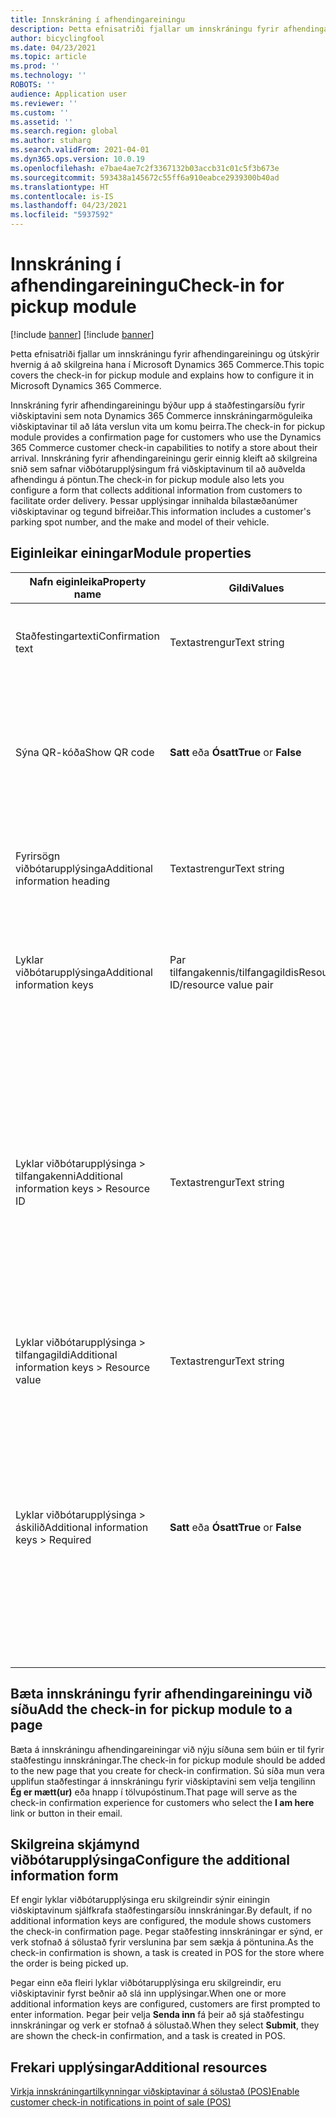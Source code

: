 ```yaml
---
title: Innskráning í afhendingareiningu
description: Þetta efnisatriði fjallar um innskráningu fyrir afhendingareiningu og útskýrir hvernig á að skilgreina hana í Microsoft Dynamics 365 Commerce.
author: bicyclingfool
ms.date: 04/23/2021
ms.topic: article
ms.prod: ''
ms.technology: ''
ROBOTS: ''
audience: Application user
ms.reviewer: ''
ms.custom: ''
ms.assetid: ''
ms.search.region: global
ms.author: stuharg
ms.search.validFrom: 2021-04-01
ms.dyn365.ops.version: 10.0.19
ms.openlocfilehash: e7bae4ae7c2f3367132b03accb31c01c5f3b673e
ms.sourcegitcommit: 593438a145672c55ff6a910eabce2939300b40ad
ms.translationtype: HT
ms.contentlocale: is-IS
ms.lasthandoff: 04/23/2021
ms.locfileid: "5937592"
---
```

# <a name="check-in-for-pickup-module"></a><span data-ttu-id="c124a-103">Innskráning í afhendingareiningu</span><span class="sxs-lookup"><span data-stu-id="c124a-103">Check-in for pickup module</span></span>

[!include [banner](includes/banner.md)]
[!include [banner](includes/preview-banner.md)]

<span data-ttu-id="c124a-104">Þetta efnisatriði fjallar um innskráningu fyrir afhendingareiningu og útskýrir hvernig á að skilgreina hana í Microsoft Dynamics 365 Commerce.</span><span class="sxs-lookup"><span data-stu-id="c124a-104">This topic covers the check-in for pickup module and explains how to configure it in Microsoft Dynamics 365 Commerce.</span></span>

<span data-ttu-id="c124a-105">Innskráning fyrir afhendingareiningu býður upp á staðfestingarsíðu fyrir viðskiptavini sem nota Dynamics 365 Commerce innskráningarmöguleika viðskiptavinar til að láta verslun vita um komu þeirra.</span><span class="sxs-lookup"><span data-stu-id="c124a-105">The check-in for pickup module provides a confirmation page for customers who use the Dynamics 365 Commerce customer check-in capabilities to notify a store about their arrival.</span></span> <span data-ttu-id="c124a-106">Innskráning fyrir afhendingareiningu gerir einnig kleift að skilgreina snið sem safnar viðbótarupplýsingum frá viðskiptavinum til að auðvelda afhendingu á pöntun.</span><span class="sxs-lookup"><span data-stu-id="c124a-106">The check-in for pickup module also lets you configure a form that collects additional information from customers to facilitate order delivery.</span></span> <span data-ttu-id="c124a-107">Þessar upplýsingar innihalda bílastæðanúmer viðskiptavinar og tegund bifreiðar.</span><span class="sxs-lookup"><span data-stu-id="c124a-107">This information includes a customer's parking spot number, and the make and model of their vehicle.</span></span> 

## <a name="module-properties"></a><span data-ttu-id="c124a-108">Eiginleikar einingar</span><span class="sxs-lookup"><span data-stu-id="c124a-108">Module properties</span></span>

| <span data-ttu-id="c124a-109">Nafn eiginleika</span><span class="sxs-lookup"><span data-stu-id="c124a-109">Property name</span></span> | <span data-ttu-id="c124a-110">Gildi</span><span class="sxs-lookup"><span data-stu-id="c124a-110">Values</span></span> | <span data-ttu-id="c124a-111">lýsing</span><span class="sxs-lookup"><span data-stu-id="c124a-111">Description</span></span> |
|---------------|--------|-------------|
| <span data-ttu-id="c124a-112">Staðfestingartexti</span><span class="sxs-lookup"><span data-stu-id="c124a-112">Confirmation text</span></span> | <span data-ttu-id="c124a-113">Textastrengur</span><span class="sxs-lookup"><span data-stu-id="c124a-113">Text string</span></span> | <span data-ttu-id="c124a-114">Efni fyrir fyrirsögnina sem birtist á staðfestingarsíðu innskráningar.</span><span class="sxs-lookup"><span data-stu-id="c124a-114">Content for the heading that appears on the check-in confirmation page.</span></span> |
| <span data-ttu-id="c124a-115">Sýna QR-kóða</span><span class="sxs-lookup"><span data-stu-id="c124a-115">Show QR code</span></span> | <span data-ttu-id="c124a-116">**Satt** eða **Ósatt**</span><span class="sxs-lookup"><span data-stu-id="c124a-116">**True** or **False**</span></span> | <span data-ttu-id="c124a-117">Þegar þessi eiginleiki er stilltur á **Satt** sýnir staðfestingarsíða innskráningar QR-kóða sem stendur fyrir kenni pöntunarstaðfestingar.</span><span class="sxs-lookup"><span data-stu-id="c124a-117">When this property is set to **True**, the check-in confirmation page shows a QR code that represents the order confirmation ID.</span></span> |
| <span data-ttu-id="c124a-118">Fyrirsögn viðbótarupplýsinga</span><span class="sxs-lookup"><span data-stu-id="c124a-118">Additional information heading</span></span> | <span data-ttu-id="c124a-119">Textastrengur</span><span class="sxs-lookup"><span data-stu-id="c124a-119">Text string</span></span> | <span data-ttu-id="c124a-120">Efni fyrir fyrirsögnina sem birtist þegar reitir viðbótarupplýsinga hafa verið skilgreindir.</span><span class="sxs-lookup"><span data-stu-id="c124a-120">Content for the heading that appears when additional information fields have been configured.</span></span> |
| <span data-ttu-id="c124a-121">Lyklar viðbótarupplýsinga</span><span class="sxs-lookup"><span data-stu-id="c124a-121">Additional information keys</span></span> | <span data-ttu-id="c124a-122">Par tilfangakennis/tilfangagildis</span><span class="sxs-lookup"><span data-stu-id="c124a-122">Resource ID/resource value pair</span></span> | <span data-ttu-id="c124a-123">Hver lykill býr til innfærslureit og tengt merki sem er notað til að safna viðbótarupplýsingum frá viðskiptavinum.</span><span class="sxs-lookup"><span data-stu-id="c124a-123">Each key creates a form field and an associated label that are used to collect additional information from customers.</span></span> |
| <span data-ttu-id="c124a-124">Lyklar viðbótarupplýsinga \> tilfangakenni</span><span class="sxs-lookup"><span data-stu-id="c124a-124">Additional information keys \> Resource ID</span></span> | <span data-ttu-id="c124a-125">Textastrengur</span><span class="sxs-lookup"><span data-stu-id="c124a-125">Text string</span></span> | <span data-ttu-id="c124a-126">Hver upplýsingalykill býr til innfærslureit og tengt merki sem er notað til að safna viðbótarupplýsingum frá viðskiptavinum.</span><span class="sxs-lookup"><span data-stu-id="c124a-126">Each information key creates a form field and an associated label that are used to collect additional information from customers.</span></span> <span data-ttu-id="c124a-127">Þessi eiginleiki tilgreinir lykil viðbótarupplýsinga.</span><span class="sxs-lookup"><span data-stu-id="c124a-127">This property identifies the additional information key.</span></span> <span data-ttu-id="c124a-128">Í verkinu sem er búið til á sölustað er verðmæti þessarar eignar sýnt sem merkið í leiðbeiningareitnum.</span><span class="sxs-lookup"><span data-stu-id="c124a-128">In the task that is created in point of sale (POS), the value of this property is shown as the label in the instructions field.</span></span> |
| <span data-ttu-id="c124a-129">Lyklar viðbótarupplýsinga \> tilfangagildi</span><span class="sxs-lookup"><span data-stu-id="c124a-129">Additional information keys \> Resource value</span></span> | <span data-ttu-id="c124a-130">Textastrengur</span><span class="sxs-lookup"><span data-stu-id="c124a-130">Text string</span></span> | <span data-ttu-id="c124a-131">Merkið fyrir textareitinn í verkinu á sölustað.</span><span class="sxs-lookup"><span data-stu-id="c124a-131">The label for the text field in the task in POS.</span></span> |
| <span data-ttu-id="c124a-132">Lyklar viðbótarupplýsinga \> áskilið</span><span class="sxs-lookup"><span data-stu-id="c124a-132">Additional information keys \> Required</span></span> | <span data-ttu-id="c124a-133">**Satt** eða **Ósatt**</span><span class="sxs-lookup"><span data-stu-id="c124a-133">**True** or **False**</span></span> | <span data-ttu-id="c124a-134">Í þessari eign er tilgreint hvort viðskiptavinir þurfi að fylla út eyðublaðsreitinn áður en þeir geta haldið áfram.</span><span class="sxs-lookup"><span data-stu-id="c124a-134">This property specifies whether customers must fill in the form field before they can continue.</span></span> <span data-ttu-id="c124a-135">Þegar þessi eiginleiki er stilltur á **Satt** er stjarna sýnd við hliðina á skjámyndarmerkinu og núll-athugun er gerð til að koma í veg fyrir að viðskiptavinir haldi áfram ef ekkert gildi er slegið inn.</span><span class="sxs-lookup"><span data-stu-id="c124a-135">When this property is set to **True**, an asterisk is rendered next to the form label, and a null check is done to prevent customers from continuing if no value is entered.</span></span> |

## <a name="add-the-check-in-for-pickup-module-to-a-page"></a><span data-ttu-id="c124a-136">Bæta innskráningu fyrir afhendingareiningu við síðu</span><span class="sxs-lookup"><span data-stu-id="c124a-136">Add the check-in for pickup module to a page</span></span>

<span data-ttu-id="c124a-137">Bæta á innskráningu afhendingareiningar við nýju síðuna sem búin er til fyrir staðfestingu innskráningar.</span><span class="sxs-lookup"><span data-stu-id="c124a-137">The check-in for pickup module should be added to the new page that you create for check-in confirmation.</span></span> <span data-ttu-id="c124a-138">Sú síða mun vera upplifun staðfestingar á innskráningu fyrir viðskiptavini sem velja tengilinn **Ég er mætt(ur)** eða hnapp í tölvupóstinum.</span><span class="sxs-lookup"><span data-stu-id="c124a-138">That page will serve as the check-in confirmation experience for customers who select the **I am here** link or button in their email.</span></span> 

## <a name="configure-the-additional-information-form"></a><span data-ttu-id="c124a-139">Skilgreina skjámynd viðbótarupplýsinga</span><span class="sxs-lookup"><span data-stu-id="c124a-139">Configure the additional information form</span></span>

<span data-ttu-id="c124a-140">Ef engir lyklar viðbótarupplýsinga eru skilgreindir sýnir einingin viðskiptavinum sjálfkrafa staðfestingarsíðu innskráningar.</span><span class="sxs-lookup"><span data-stu-id="c124a-140">By default, if no additional information keys are configured, the module shows customers the check-in confirmation page.</span></span> <span data-ttu-id="c124a-141">Þegar staðfesting innskráningar er sýnd, er verk stofnað á sölustað fyrir verslunina þar sem sækja á pöntunina.</span><span class="sxs-lookup"><span data-stu-id="c124a-141">As the check-in confirmation is shown, a task is created in POS for the store where the order is being picked up.</span></span>

<span data-ttu-id="c124a-142">Þegar einn eða fleiri lyklar viðbótarupplýsinga eru skilgreindir, eru viðskiptavinir fyrst beðnir að slá inn upplýsingar.</span><span class="sxs-lookup"><span data-stu-id="c124a-142">When one or more additional information keys are configured, customers are first prompted to enter information.</span></span> <span data-ttu-id="c124a-143">Þegar þeir velja **Senda inn** fá þeir að sjá staðfestingu innskráningar og verk er stofnað á sölustað.</span><span class="sxs-lookup"><span data-stu-id="c124a-143">When they select **Submit**, they are shown the check-in confirmation, and a task is created in POS.</span></span> 

## <a name="additional-resources"></a><span data-ttu-id="c124a-144">Frekari upplýsingar</span><span class="sxs-lookup"><span data-stu-id="c124a-144">Additional resources</span></span>

[<span data-ttu-id="c124a-145">Virkja innskráningartilkynningar viðskiptavinar á sölustað (POS)</span><span class="sxs-lookup"><span data-stu-id="c124a-145">Enable customer check-in notifications in point of sale (POS)</span></span>](enable-customer-check-in.md)
